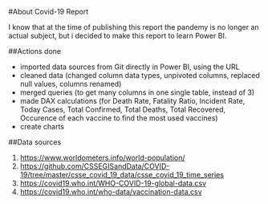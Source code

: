 #About Covid-19 Report

I know that at the time of publishing this report the pandemy is no longer an actual subject, but i decided to make this report to learn Power BI.

##Actions done

- imported data sources from Git directly in Power BI, using the URL
- cleaned data (changed column data types, unpivoted columns, replaced null values, columns renamed)
- merged queries (to get many columns in one single table, instead of 3)
- made DAX calculations (for Death Rate, Fatality Ratio, Incident Rate, Today Cases, Total Confirmed, Total Deaths, Total Recovered, Occurence of each vaccine to find the most used vaccines)
- create charts

##Data sources
1. https://www.worldometers.info/world-population/
2. https://github.com/CSSEGISandData/COVID-19/tree/master/csse_covid_19_data/csse_covid_19_time_series
3. https://covid19.who.int/WHO-COVID-19-global-data.csv
4. https://covid19.who.int/who-data/vaccination-data.csv
